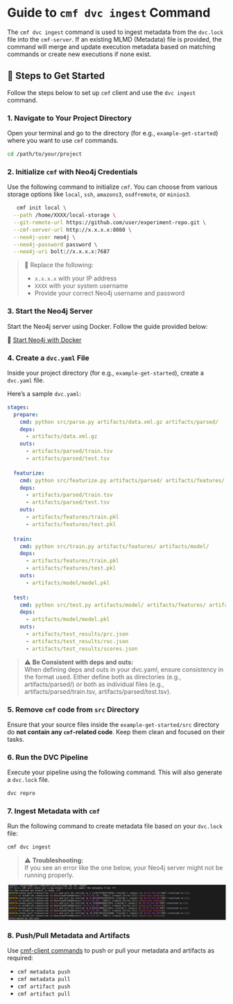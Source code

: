 # Guide to `cmf dvc ingest` Command

The `cmf dvc ingest` command is used to ingest metadata from the `dvc.lock` file into the `cmf-server`. If an existing MLMD (Metadata) file is provided, the command will merge and update execution metadata based on matching commands or create new executions if none exist.


## 📌 Steps to Get Started

Follow the steps below to set up `cmf` client and use the `dvc ingest` command.


### 1. Navigate to Your Project Directory

Open your terminal and go to the directory (for e.g., `example-get-started`) where you want to use `cmf` commands.

```bash
cd /path/to/your/project
```


### 2. Initialize `cmf` with Neo4j Credentials

Use the following command to initialize `cmf`. You can choose from various storage options like `local`, `ssh`, `amazons3`, `osdfremote`, or `minios3`.

```bash
   cmf init local \
  --path /home/XXXX/local-storage \
  --git-remote-url https://github.com/user/experiment-repo.git \
  --cmf-server-url http://x.x.x.x:8080 \
  --neo4j-user neo4j \
  --neo4j-password password \
  --neo4j-uri bolt://x.x.x.x:7687
```

> 🔁 Replace the following:
> - `x.x.x.x` with your IP address  
> - `XXXX` with your system username  
> - Provide your correct Neo4j username and password



### 3. Start the Neo4j Server

Start the Neo4j server using Docker. Follow the guide provided below:

📄 [Start Neo4j with Docker ](./neo4j_docker.md)



### 4. Create a `dvc.yaml` File

Inside your project directory (for e.g., `example-get-started`), create a `dvc.yaml` file.

Here’s a sample `dvc.yaml`:

```yaml
stages:
  prepare:
    cmd: python src/parse.py artifacts/data.xml.gz artifacts/parsed/
    deps:
      - artifacts/data.xml.gz
    outs:
      - artifacts/parsed/train.tsv
      - artifacts/parsed/test.tsv

  featurize:
    cmd: python src/featurize.py artifacts/parsed/ artifacts/features/
    deps:
      - artifacts/parsed/train.tsv
      - artifacts/parsed/test.tsv
    outs:
      - artifacts/features/train.pkl
      - artifacts/features/test.pkl

  train:
    cmd: python src/train.py artifacts/features/ artifacts/model/
    deps:
      - artifacts/features/train.pkl
      - artifacts/features/test.pkl
    outs:
      - artifacts/model/model.pkl

  test:
    cmd: python src/test.py artifacts/model/ artifacts/features/ artifacts/test_results/
    deps:
      - artifacts/model/model.pkl
    outs:
      - artifacts/test_results/prc.json
      - artifacts/test_results/roc.json
      - artifacts/test_results/scores.json
```

> ⚠️ **Be Consistent with deps and outs:**  
> When defining deps and outs in your dvc.yaml, ensure consistency in the format used. Either define both as directories (e.g., artifacts/parsed/) or both as individual files (e.g., artifacts/parsed/train.tsv, artifacts/parsed/test.tsv).


### 5. Remove `cmf` code from `src` Directory

Ensure that your source files inside the `example-get-started/src` directory do **not contain any `cmf`-related code**. Keep them clean and focused on their tasks.



### 6. Run the DVC Pipeline

Execute your pipeline using the following command. This will also generate a `dvc.lock` file.

```bash
dvc repro
```


### 7. Ingest Metadata with `cmf`

Run the following command to create metadata file based on your `dvc.lock` file:

```bash
cmf dvc ingest
```

> ⚠️ **Troubleshooting:**  
> If you see an error like the one below, your Neo4j server might not be running properly.

![neo4j-error](../assets/neo4j.PNG)


### 8. Push/Pull Metadata and Artifacts

Use [cmf-client commands](./cmf_client_commands.md) to push or pull your metadata and artifacts as required:

- `cmf metadata push`
- `cmf metadata pull`
- `cmf artifact push`
- `cmf artifact pull`

